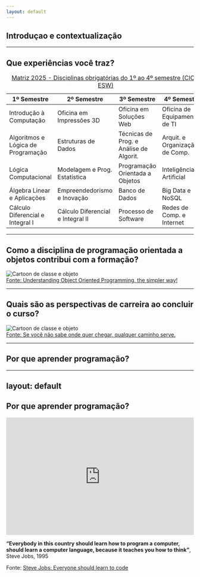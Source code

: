 ```yaml
---
layout: default
---
```


## Introduçao e contextualização

---

## Que experiências você traz?

<div class="text-xs w-full max-w-full mx-auto mt-6" v-click>
    <table class="table-fixed border border-gray-300 text-center w-full">
        <caption class="caption-bottom text-xs italic text-gray-600 mb-2 mt-2">
            <a href="https://drive.google.com/file/d/1yv4lRcL0QbDrtp5EPggcznkop8zSo_MT/view">Matriz 2025 - Disciplinas obrigatórias do 1º ao 4º semestre (CIC e ESW)</a>
        </caption>
        <thead class="bg-gray-100 text-gray-700">
            <tr>
            <th class="border px-2 py-1">1º Semestre</th>
            <th class="border px-2 py-1">2º Semestre</th>
            <th class="border px-2 py-1">3º Semestre</th>
            <th class="border px-2 py-1">4º Semestre</th>
            </tr>
        </thead>
        <tbody>
            <tr>
                <td class="border px-2 py-1 bg-green-50">Introdução à Computação</td>
                <td class="border px-2 py-1 bg-green-50">Oficina em Impressões 3D</td>
                <td class="border px-2 py-1">Oficina em Soluções Web</td>
                <td class="border px-2 py-1">Oficina de Equipamentos de TI</td>
            </tr>
            <tr>
                <td class="border px-2 py-1 bg-green-50">Algoritmos e Lógica de Programação</td>
                <td class="border px-2 py-1 bg-green-50">Estruturas de Dados</td>
                <td class="border px-2 py-1">Técnicas de Prog. e Análise de Algorit.</td>
                <td class="border px-2 py-1">Arquit. e Organização de Comp.</td>
            </tr>
            <tr>
                <td class="border px-2 py-1 bg-green-50">Lógica Computacional</td>
                <td class="border px-2 py-1 bg-green-50">Modelagem e Prog. Estatística</td>
                <td class="border px-2 py-1 bg-blue-100 border-blue-400 font-bold">
                Programação Orientada a Objetos
                </td>
                <td class="border px-2 py-1">Inteligência Artificial</td>
            </tr>
            <tr>
                <td class="border px-2 py-1 bg-green-50">Álgebra Linear e Aplicações</td>
                <td class="border px-2 py-1 bg-green-50">Empreendedorismo e Inovação</td>
                <td class="border px-2 py-1">Banco de Dados</td>
                <td class="border px-2 py-1">Big Data e NoSQL</td>
            </tr>
            <tr>
                <td class="border px-2 py-1 bg-green-50">Cálculo Diferencial e Integral I</td>
                <td class="border px-2 py-1 bg-green-50">Cálculo Diferencial e Integral II</td>
                <td class="border px-2 py-1">Processo de Software</td>
                <td class="border px-2 py-1">Redes de Comp. e Internet</td>
            </tr>
        </tbody>
    </table>
</div>

---

## Como a disciplina de programação orientada a objetos contribui com a formação?​

<div class="w-full flex flex-col items-center justify-center text-center mt-6" v-click>
  <img 
    src="https://saileshdhakal.com.np/media/funny.jpg" 
    alt="Cartoon de classe e objeto"
    class="max-h-[300px] rounded shadow mb-2"
  />
  <figcaption class="text-xs italic text-gray-600">
    <a href="https://saileshdhakal.com.np/posts/oops-concept">Fonte: Understanding Object Oriented Programming, the simpler way!</a>
  </figcaption>
</div>

---

## Quais são as perspectivas de carreira ao concluir o curso?​

<div class="w-full flex flex-col items-center justify-center text-center mt-6" v-click>
  <img 
    src="https://media.licdn.com/dms/image/v2/C4D12AQGKOh8gdPjzuQ/article-cover_image-shrink_720_1280/article-cover_image-shrink_720_1280/0/1629419926607?e=1757548800&v=beta&t=Do4wCl156U7ijeI5V6Y1Havs0uLay8Ejg_MVdSpxasg" 
    alt="Cartoon de classe e objeto"
    class="max-h-[300px] rounded shadow mb-2"
  />
  <figcaption class="text-xs italic text-gray-600">
    <a href="https://www.linkedin.com/pulse/se-voc%C3%AA-n%C3%A3o-sabe-para-onde-ir-qualquer-caminho-serve-pablo-berriel/">Fonte: Se você não sabe onde quer chegar, qualquer caminho serve.</a>
  </figcaption>
</div>

---

## Por que aprender programação?

---
layout: default
---

## Por que aprender programação?

<div class="grid grid-cols-2 gap-6 items-center mt-6">
  <!-- Vídeo YouTube incorporado -->
  <div class="flex justify-center">
    <iframe 
      width="100%" 
      height="315" 
      src="https://www.youtube.com/watch?v=BRTOlPdyPYU&t=74s" 
      title="Steve Jobs - Por que aprender programação"
      frameborder="0" 
      allow="accelerometer; autoplay; clipboard-write; encrypted-media; gyroscope; picture-in-picture" 
      allowfullscreen
      class="rounded shadow"
    ></iframe>
  </div>

  <!-- Citação -->
  <div class="text-lg leading-relaxed">
    <p class="italic">
      <strong>“Everybody in this country should learn how to program a computer, should learn a computer language, because it teaches you how to think”</strong>,
      <br/>
      <span class="text-base">Steve Jobs, 1995</span>
    </p>
  </div>
</div>

<div class="mt-4 text-sm text-left text-gray-600">
  Fonte: <a href="https://www.youtube.com/watch?v=BRTOIPdyPYU&t=74s" class="underline text-blue-600" target="_blank">Steve Jobs: Everyone should learn to code</a>
</div>
